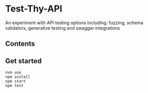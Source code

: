 # Test-Thy-API
An experiment with API testing options including: fuzzing, schema validators, generative testing and swagger integrations

## Contents

## Get started
```
nvm use
npm install
npm start
npm test
```

